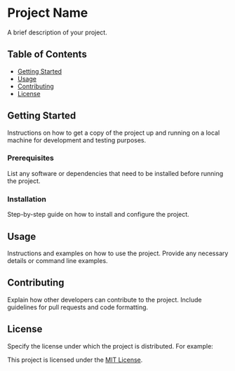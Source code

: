 # Project Name

A brief description of your project.

## Table of Contents

- [Getting Started](#getting-started)
- [Usage](#usage)
- [Contributing](#contributing)
- [License](#license)

## Getting Started

Instructions on how to get a copy of the project up and running on a local machine for development and testing purposes.

### Prerequisites

List any software or dependencies that need to be installed before running the project.

### Installation

Step-by-step guide on how to install and configure the project.

## Usage

Instructions and examples on how to use the project. Provide any necessary details or command line examples.

## Contributing

Explain how other developers can contribute to the project. Include guidelines for pull requests and code formatting.

## License

Specify the license under which the project is distributed. For example:

This project is licensed under the [MIT License](LICENSE).
